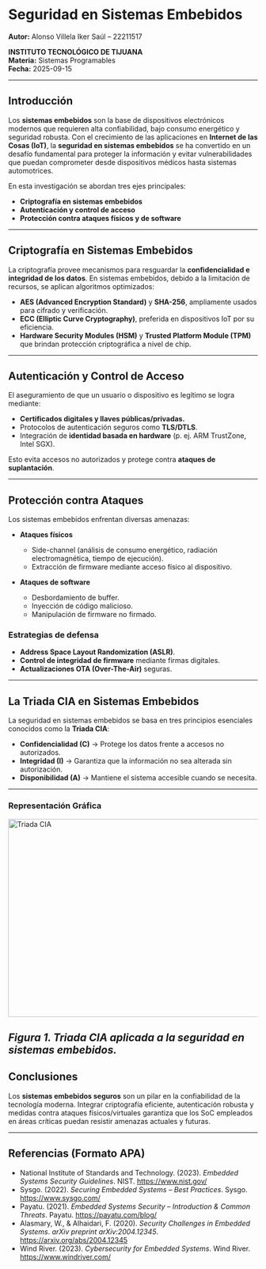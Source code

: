 # Seguridad en Sistemas Embebidos  
**Autor:** Alonso Villela Iker Saúl – 22211517  

**INSTITUTO TECNOLÓGICO DE TIJUANA**  
**Materia:** Sistemas Programables  
**Fecha:** 2025-09-15  

---

## Introducción  
Los **sistemas embebidos** son la base de dispositivos electrónicos modernos que requieren alta confiabilidad, bajo consumo energético y seguridad robusta. Con el crecimiento de las aplicaciones en **Internet de las Cosas (IoT)**, la **seguridad en sistemas embebidos** se ha convertido en un desafío fundamental para proteger la información y evitar vulnerabilidades que puedan comprometer desde dispositivos médicos hasta sistemas automotrices.  

En esta investigación se abordan tres ejes principales:  
- **Criptografía en sistemas embebidos**  
- **Autenticación y control de acceso**  
- **Protección contra ataques físicos y de software**  

---

## Criptografía en Sistemas Embebidos  
La criptografía provee mecanismos para resguardar la **confidencialidad e integridad de los datos**. En sistemas embebidos, debido a la limitación de recursos, se aplican algoritmos optimizados:  

- **AES (Advanced Encryption Standard)** y **SHA-256**, ampliamente usados para cifrado y verificación.  
- **ECC (Elliptic Curve Cryptography)**, preferida en dispositivos IoT por su eficiencia.  
- **Hardware Security Modules (HSM)** y **Trusted Platform Module (TPM)** que brindan protección criptográfica a nivel de chip.  

---

## Autenticación y Control de Acceso  
El aseguramiento de que un usuario o dispositivo es legítimo se logra mediante:  

- **Certificados digitales y llaves públicas/privadas.**  
- Protocolos de autenticación seguros como **TLS/DTLS**.  
- Integración de **identidad basada en hardware** (p. ej. ARM TrustZone, Intel SGX).  

Esto evita accesos no autorizados y protege contra **ataques de suplantación**.  

---

## Protección contra Ataques  
Los sistemas embebidos enfrentan diversas amenazas:  

- **Ataques físicos**  
  - Side-channel (análisis de consumo energético, radiación electromagnética, tiempo de ejecución).  
  - Extracción de firmware mediante acceso físico al dispositivo.  

- **Ataques de software**  
  - Desbordamiento de buffer.  
  - Inyección de código malicioso.  
  - Manipulación de firmware no firmado.  

### Estrategias de defensa  
- **Address Space Layout Randomization (ASLR)**.  
- **Control de integridad de firmware** mediante firmas digitales.  
- **Actualizaciones OTA (Over-The-Air)** seguras.  

---

## La Triada CIA en Sistemas Embebidos  

La seguridad en sistemas embebidos se basa en tres principios esenciales conocidos como la **Triada CIA**:

- **Confidencialidad (C)** → Protege los datos frente a accesos no autorizados.  
- **Integridad (I)** → Garantiza que la información no sea alterada sin autorización.  
- **Disponibilidad (A)** → Mantiene el sistema accesible cuando se necesita.  

---

### Representación Gráfica  

<a href="https://upload.wikimedia.org/wikipedia/commons/2/2c/ADSL_modem_router_internals_labeled.jpg">
  <img src="./img/cia.png" alt="Triada CIA" width="800" height="400">
</a>  

_Figura 1. Triada CIA aplicada a la seguridad en sistemas embebidos._  
---

## Conclusiones  
Los **sistemas embebidos seguros** son un pilar en la confiabilidad de la tecnología moderna. Integrar criptografía eficiente, autenticación robusta y medidas contra ataques físicos/virtuales garantiza que los SoC empleados en áreas críticas puedan resistir amenazas actuales y futuras.  

---

## Referencias (Formato APA)  

- National Institute of Standards and Technology. (2023). *Embedded Systems Security Guidelines*. NIST. https://www.nist.gov/  
- Sysgo. (2022). *Securing Embedded Systems – Best Practices*. Sysgo. https://www.sysgo.com/  
- Payatu. (2021). *Embedded Systems Security – Introduction & Common Threats*. Payatu. https://payatu.com/blog/  
- Alasmary, W., & Alhaidari, F. (2020). *Security Challenges in Embedded Systems*. *arXiv preprint arXiv:2004.12345*. https://arxiv.org/abs/2004.12345  
- Wind River. (2023). *Cybersecurity for Embedded Systems*. Wind River. https://www.windriver.com/  

